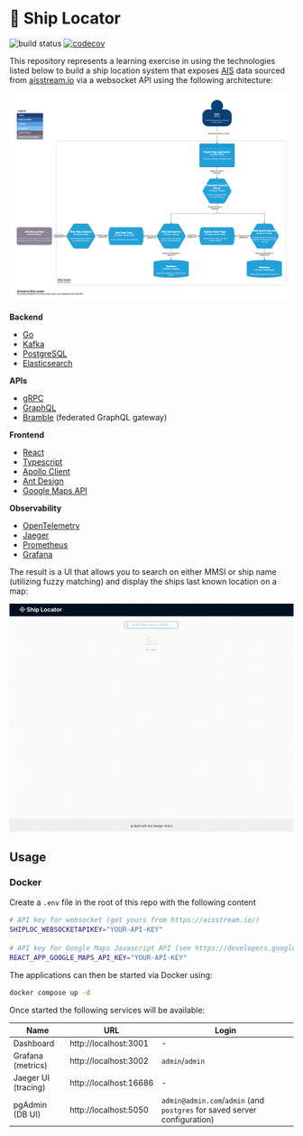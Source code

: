 # 🚢 Ship Locator
![build status](https://github.com/mikeewhite/ship-locator/actions/workflows/backend.yml/badge.svg) [![codecov](https://codecov.io/gh/mikeewhite/ports-service/graph/badge.svg?token=BVGJXYFWCC)](https://codecov.io/gh/mikeewhite/ports-service)

This repository represents a learning exercise in using the technologies listed below to build a ship location system that
exposes [AIS](https://en.wikipedia.org/wiki/Automatic_identification_system) data sourced from [aisstream.io](https://aisstream.io/) via a websocket API using the following architecture:

![](https://github.com/mikeewhite/ship-locator/blob/main/images/ship-locator-container-diagram.png)

**Backend**
- [Go](https://go.dev/)
- [Kafka](https://kafka.apache.org/)
- [PostgreSQL](https://www.postgresql.org/)
- [Elasticsearch](https://www.elastic.co)

**APIs**
 - [gRPC](https://grpc.io/)
 - [GraphQL](https://graphql.org/)
 - [Bramble](https://movio.github.io/bramble/#/) (federated GraphQL gateway)

**Frontend**
- [React](https://react.dev/)
- [Typescript](https://www.typescriptlang.org/)
- [Apollo Client](https://www.apollographql.com/docs/react/)
- [Ant Design](https://ant.design/)
- [Google Maps API](https://developers.google.com/maps)

**Observability**
- [OpenTelemetry](https://opentelemetry.io/)
- [Jaeger](https://www.jaegertracing.io/)
- [Prometheus](https://prometheus.io/)
- [Grafana](https://grafana.com/)

The result is a UI that allows you to search on either MMSI or ship name (utilizing fuzzy matching) and display the ships last known location on a map:

![](https://github.com/mikeewhite/ship-locator/blob/main/images/demo.gif)


## Usage

### Docker
Create a `.env` file in the root of this repo with the following content
```bash
# API key for websocket (get yours from https://aisstream.io/)
SHIPLOC_WEBSOCKETAPIKEY="YOUR-API-KEY" 

# API key for Google Maps Javascript API (see https://developers.google.com/maps/documentation/javascript/get-api-key)
REACT_APP_GOOGLE_MAPS_API_KEY="YOUR-API-KEY"
```
The applications can then be started via Docker using:
```bash
docker compose up -d
```

Once started the following services will be available:

| Name                | URL                   | Login                                                                     |
|---------------------|-----------------------|---------------------------------------------------------------------------|
| Dashboard           | http://localhost:3001 | -                                                                         |
| Grafana (metrics)   | http://localhost:3002 | `admin`/`admin`                                                           |
| Jaeger UI (tracing) | http://localhost:16686 | -                                                                         |
| pgAdmin (DB UI)     | http://localhost:5050 | `admin@admin.com`/`admin` (and `postgres` for saved server configuration) | 
